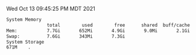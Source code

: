 Wed Oct 13 09:45:25 PM MDT 2021
```bash
System Memory
               total        used        free      shared  buff/cache   available
Mem:           7.7Gi       652Mi       4.9Gi       9.0Mi       2.1Gi       6.7Gi
Swap:          7.6Gi       343Mi       7.3Gi
System Storage
671M	.
```
